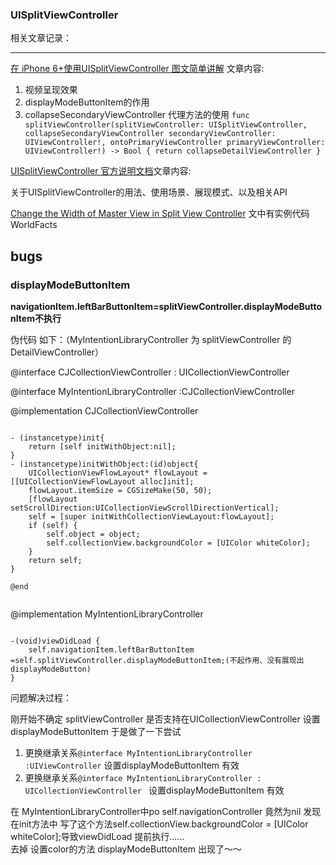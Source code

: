 ### UISplitViewController

相关文章记录：
***

[在 iPhone 6+使用UISplitViewController 图文简单讲解](http://nshipster.cn/uisplitviewcontroller/)
文章内容:

1. 视频呈现效果
2. displayModeButtonItem的作用
3. collapseSecondaryViewController 代理方法的使用
`
func splitViewController(splitViewController: UISplitViewController, collapseSecondaryViewController secondaryViewController: UIViewController!, ontoPrimaryViewController primaryViewController: UIViewController!) -> Bool {
        return collapseDetailViewController
    }
`

[UISplitViewController 官方说明文档](https://developer.apple.com/documentation/uikit/uisplitviewcontroller?language=objc)文章内容:

关于UISplitViewController的用法、使用场景、展现模式、以及相关API

[Change the Width of Master View in Split View Controller](https://useyourloaf.com/blog/change-the-width-of-master-view-in-split-view-controller/)
文中有实例代码 WorldFacts

## bugs

### displayModeButtonItem 

**navigationItem.leftBarButtonItem=splitViewController.displayModeButtonItem不执行**

伪代码 如下：（MyIntentionLibraryController 为 splitViewController 的DetailViewController）


@interface CJCollectionViewController : UICollectionViewController


@interface MyIntentionLibraryController :CJCollectionViewController

@implementation CJCollectionViewController


```

- (instancetype)init{
    return [self initWithObject:nil];
}
- (instancetype)initWithObject:(id)object{
	UICollectionViewFlowLayout* flowLayout = [[UICollectionViewFlowLayout alloc]init];
	flowLayout.itemSize = CGSizeMake(50, 50);
	[flowLayout setScrollDirection:UICollectionViewScrollDirectionVertical];
	self = [super initWithCollectionViewLayout:flowLayout];
	if (self) {
	    self.object = object;
	    self.collectionView.backgroundColor = [UIColor whiteColor];
	}
	return self;
}

@end


```

@implementation MyIntentionLibraryController

```

-(void)viewDidLoad {
    self.navigationItem.leftBarButtonItem =self.splitViewController.displayModeButtonItem;(不起作用、没有展现出displayModeButton)
}
```

问题解决过程：

刚开始不确定 splitViewController 是否支持在UICollectionViewController 设置displayModeButtonItem 于是做了一下尝试

1. 更换继承关系`@interface MyIntentionLibraryController :UIViewController` 设置displayModeButtonItem 有效
2. 更换继承关系`@interface MyIntentionLibraryController : UICollectionViewController ` 设置displayModeButtonItem 有效

在 MyIntentionLibraryController中po self.navigationController 竟然为nil
发现在init方法中 写了这个方法self.collectionView.backgroundColor = [UIColor whiteColor];导致viewDidLoad 提前执行......  
去掉 设置color的方法  displayModeButtonItem 出现了～～













